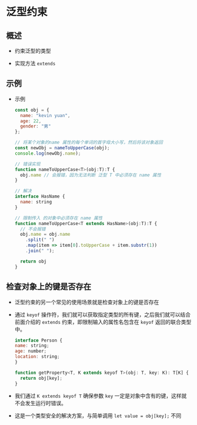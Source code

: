# 泛型约束

## 概述

  - 约束泛型的类型

  - 实现方法 `extends`

## 示例

  - 示例

    ```javascript
    const obj = {
      name: "kevin yuan",
      age: 22,
      gender: "男"
    };

    // 将某个对象的name 属性的每个单词的首字母大小写，然后将该对象返回
    const newObj = nameToUpperCase(obj);
    console.log(newObj.name);
    ```

    ```javascript
    // 错误实现
    function nameToUpperCase<T>(obj:T):T {
      obj.name // 会报错，因为无法判断 泛型 T 中必须存在 name 属性
    }

    // 解决
    interface HasName {
      name: string
    }

    // 限制传入 的对象中必须存在 name 属性
    function nameToUpperCase<T extends HasName>(obj:T):T {
      // 不会报错
      obj.name = obj.name
        .split(" ")
        .map(item => item[0].toUpperCase + item.substr(1))
        .join(" ");

      return obj
    }
    ```

## 检查对象上的键是否存在

  - 泛型约束的另⼀个常⻅的使⽤场景就是检查对象上的键是否存在

  - 通过 `keyof` 操作符，我们就可以获取指定类型的所有键，之后我们就可以结合前⾯介绍的 `extends` 约束，即限制输⼊的属性名包含在 `keyof` 返回的联合类型中。

    ```javascript
    interface Person {
    name: string;
    age: number;
    location: string;
    }

    function getProperty<T, K extends keyof T>(obj: T, key: K): T[K] {
      return obj[key];
    }
    ```

  - 我们通过 `K extends keyof T` 确保参数 `key` ⼀定是对象中含有的键，这样就不会发⽣运⾏时错误。

  - 这是⼀个类型安全的解决⽅案，与简单调⽤ `let value = obj[key];` 不同
